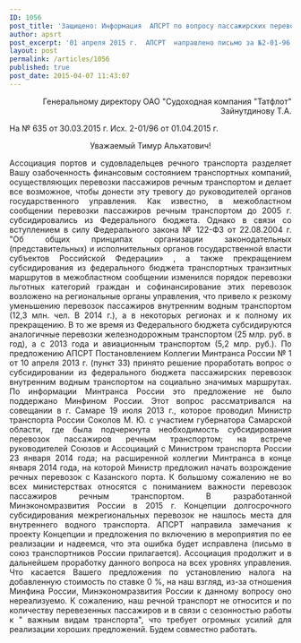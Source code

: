 ```yaml
---
ID: 1056
post_title: 'Защищено: Информация  АПСРТ по вопросу пассажирских перевозок 01 апреля 2015 г.  АПСРТ  направлено письмо за №2-01-96 в ОАО «Судоходная компания Татфлот» (по его  обращению) с информацией по вопросу перевозок пассажиров'
author: apsrt
post_excerpt: '01 апреля 2015 г.  АПСРТ  направлено письмо за №2-01-96 в ОАО «Судоходная компания Татфлот» (по его  обращению) с информацией по вопросу перевозок пассажиров'
layout: post
permalink: /articles/1056
published: true
post_date: 2015-04-07 11:43:07
---
```

<p style="text-align: right;">Генеральному директору ОАО
"Судоходная компания "Татфлот"
Зайнутдинову Т.А.</p>
На № 635 от 30.03.2015 г.
Исх. 2-01/96 от 01.04.2015 г.
<p style="text-align: center;">Уважаемый Тимур Альхатович!</p>
<p style="text-align: justify;">Ассоциация портов и судовладельцев речного транспорта разделяет Вашу озабоченность финансовым состоянием транспортных компаний, осуществляющих перевозки пассажиров речным транспортом и делает все возможное, чтобы донести эту тревогу до руководителей органов государственного управления.
Как известно, в межобластном сообщении перевозки пассажиров речным транспортом до 2005 г. субсидировались из Федерального бюджета. Однако в связи со вступлением в силу Федерального закона № 122-ФЗ от 22.08.2004 г. "Об общих принципах организации законодательных (представительных) и исполнительных органов государственной власти субъектов Российской Федерации» , а также прекращением субсидирования из федерального бюджета транспортных транзитных маршрутов в межобластном сообщении изменился порядок перевозки льготных категорий граждан и софинансирование этих перевозок возложено на региональные органы управления, что привело к резкому уменьшению перевозок пассажиров внутренним водным транспортом (12,3 млн. чел. В 2014 г.), а в некоторых регионах и к полному их прекращению. В то же время из Федерального бюджета субсидируются аналогичные перевозки железнодорожным транспортом (25 млр. руб. в год), а с 2013 года и авиационным транспортом (5,2 млр. руб.).
По предложению АПСРТ Постановлением Коллегии Минтранса России № 1 от 10 апреля 2013 г. (пункт 33) принято решение проработать вопрос о субсидировании из федерального бюджета пассажирских перевозок внутренним водным транспортом на социально значимых маршрутах. По информации Минтранса России это предложение не было поддержано Минфином России.
Этот вопрос рассматривался на совещании в г. Самаре 19 июля 2013 г., которое проводил Министр транспорта России Соколов М. Ю. с участием губернатора Самарской области, где была подчеркнута необходимость субсидирования перевозок пассажиров речным транспортом; на встрече руководителей Союзов и Ассоциаций с Министром транспорта России 23 января 2014 года; на расширенной коллегии Минтранса в конце января 2014 года, на которой Министр предложил начать возрождение речных перевозок с Казанского порта.
К большому сожалению не во всех министерствах относятся с пониманием важности перевозок пассажиров речным транспортом. В разработанной Минэкономразвития России в 2015 г. Концепции долгосрочного субсидирования межрегиональных перевозок не нашлось места для внутреннего водного транспорта. АПСРТ направила замечания к проекту Концепции и предложения по включению в мероприятия по ее реализации и надеемся, что эта ошибка будет исправлена (письмо в союз транспортников России прилагается).
Ассоциация продолжит и в дальнейшем проработку данного вопроса на всех уровнях управления.
Что касается Вашего предложения по установлению налога на добавленную стоимость по ставке 0 %, на наш взгляд, из-за отношения Минфина России, Минэкономразвития России к данному вопросу оно нереализуемо. К сожалению, наш речной транспорт не относится и по количеству перевезенных пассажиров и в связи с сезонностью работы к " важным видам транспорта", что требует огромных усилий для реализации хороших предложений. Будем совместно работать.</p>